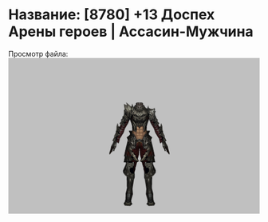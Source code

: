 # Название: [8780] +13 Доспех Арены героев | Ассасин-Мужчина

Просмотр файла:
![p060031.png](p060031.png)